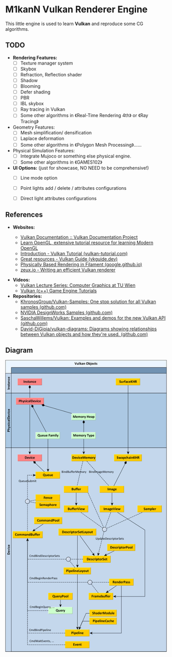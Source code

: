 # M1kanN Vulkan Renderer Engine

This little engine is used to learn **Vulkan** and reproduce some CG algorithms.



## TODO

* **Rendering Features:**
  * [ ] Texture manager system
  * [ ] Skybox
  * [ ] Refraction, Reflection shader
  * [ ] Shadow
  * [ ] Blooming
  * [ ] Defer shading
  * [ ] PBR
  * [ ] IBL skybox
  * [ ] Ray tracing in Vulkan
  * [ ] Some other algorithms in 《Real-Time Rendering 4th》 or 《Ray Tracing》
* Geometry Features:
  * [ ] Mesh simplification/ densification
  * [ ] Laplace deformation
  * [ ] Some other algorithms in 《Polygon Mesh Processing》......

* Physical Simulation Features:
  * [ ] Integrate Mujoco or something else physical engine.
  * [ ] Some other algorithms in 《GAMES102》

* **UI Options:** (just for showcase, NO NEED to be comprehensive!)
  * [ ] Line mode option
  * [ ] Point lights add / delete / attributes configurations
  * [ ] Direct light attributes configurations





## References

* **Websites:**

  * [Vulkan Documentation :: Vulkan Documentation Project](https://docs.vulkan.org/spec/latest/index.html)
  * [Learn OpenGL, extensive tutorial resource for learning Modern OpenGL](https://learnopengl.com/)

  - [Introduction - Vulkan Tutorial (vulkan-tutorial.com)](https://vulkan-tutorial.com/Introduction)
  - [Great resources - Vulkan Guide (vkguide.dev)](https://vkguide.dev/docs/great_resources)
  - [Physically Based Rendering in Filament (google.github.io)](https://google.github.io/filament/Filament.html)
  - [zeux.io - Writing an efficient Vulkan renderer](https://zeux.io/2020/02/27/writing-an-efficient-vulkan-renderer/)

- **Videos:**
  * [Vulkan Lecture Series: Computer Graphics at TU Wien](https://youtube.com/playlist?list=PLmIqTlJ6KsE1Jx5HV4sd2jOe3V1KMHHgn&si=-NMD7VzsJ1j2XeWx)
  * [Vulkan (c++) Game Engine Tutorials](https://youtube.com/playlist?list=PL8327DO66nu9qYVKLDmdLW_84-yE4auCR&si=H_bkhMgSvbs3Dfsm)
- **Repositories:**
  * [KhronosGroup/Vulkan-Samples: One stop solution for all Vulkan samples (github.com)](https://github.com/KhronosGroup/Vulkan-Samples)
  * [NVIDIA DesignWorks Samples (github.com)](https://github.com/nvpro-samples)
  * [SaschaWillems/Vulkan: Examples and demos for the new Vulkan API (github.com)](https://github.com/SaschaWillems/Vulkan)
  * [David-DiGioia/vulkan-diagrams: Diagrams showing relationships between Vulkan objects and how they're used. (github.com)](https://github.com/David-DiGioia/vulkan-diagrams)



## Diagram

![vulkan diagram](assets/readme_assets/Vulkan-Diagram.webp)
